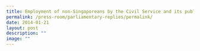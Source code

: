 ```yaml
---
title: Employment of non‑Singaporeans by the Civil Service and its public agencies
permalink: /press-room/parliamentary-replies/permalink/
date: 2014-01-21
layout: post
description: ""
image: ""
---
```

